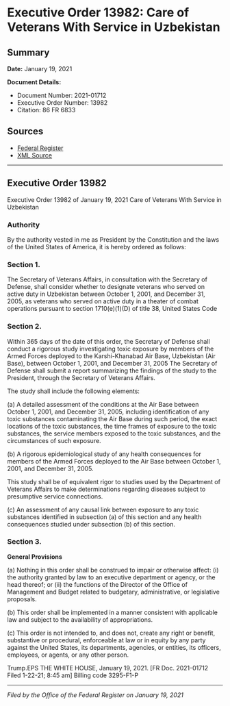 # Executive Order 13982: Care of Veterans With Service in Uzbekistan

## Summary

**Date:** January 19, 2021

**Document Details:**
- Document Number: 2021-01712
- Executive Order Number: 13982
- Citation: 86 FR 6833

## Sources
- [Federal Register](https://www.federalregister.gov/documents/2021/01/25/2021-01712/care-of-veterans-with-service-in-uzbekistan)
- [XML Source](https://www.federalregister.gov/documents/full_text/xml/2021/01/25/2021-01712.xml)

---

## Executive Order 13982

Executive Order 13982 of January 19, 2021
Care of Veterans With Service in Uzbekistan
### Authority

By the authority vested in me as President by the Constitution and the laws of the United States of America, it is hereby ordered as follows:
### Section 1.

The Secretary of Veterans Affairs, in consultation with the Secretary of Defense, shall consider whether to designate veterans who served on active duty in Uzbekistan between October 1, 2001, and December 31, 2005, as veterans who served on active duty in a theater of combat operations pursuant to section 1710(e)(1)(D) of title 38, United States Code
### Section 2.

Within 365 days of the date of this order, the Secretary of Defense shall conduct a rigorous study investigating toxic exposure by members of the Armed Forces deployed to the Karshi-Khanabad Air Base, Uzbekistan (Air Base), between October 1, 2001, and December 31, 2005 The Secretary of Defense shall submit a report summarizing the findings of the study to the President, through the Secretary of Veterans Affairs.

The study shall include the following elements:

(a) A detailed assessment of the conditions at the Air Base between October 1, 2001, and December 31, 2005, including identification of any toxic substances contaminating the Air Base during such period, the exact locations of the toxic substances, the time frames of exposure to the toxic substances, the service members exposed to the toxic substances, and the circumstances of such exposure.

(b) A rigorous epidemiological study of any health consequences for members of the Armed Forces deployed to the Air Base between October 1, 2001, and December 31, 2005.

This study shall be of equivalent rigor to studies used by the Department of Veterans Affairs to make determinations regarding diseases subject to presumptive service connections.

(c) An assessment of any causal link between exposure to any toxic substances identified in subsection (a) of this section and any health consequences studied under subsection (b) of this section.
### Section 3.

**General Provisions**

(a) Nothing in this order shall be construed to impair or otherwise affect:
    (i) the authority granted by law to an executive department or agency, or the head thereof; or
    (ii) the functions of the Director of the Office of Management and Budget related to budgetary, administrative, or legislative proposals.

(b) This order shall be implemented in a manner consistent with applicable law and subject to the availability of appropriations.

(c) This order is not intended to, and does not, create any right or benefit, substantive or procedural, enforceable at law or in equity by any party against the United States, its departments, agencies, or entities, its officers, employees, or agents, or any other person.

Trump.EPS
THE WHITE HOUSE,
January 19, 2021.
[FR Doc. 2021-01712 
Filed 1-22-21; 8:45 am]
Billing code 3295-F1-P

---

*Filed by the Office of the Federal Register on January 19, 2021*
